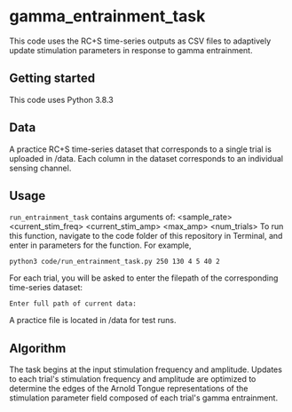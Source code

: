 # gamma_entrainment_task

This code uses the RC+S time-series outputs as CSV files to adaptively update stimulation parameters in response to gamma entrainment.

## Getting started

This code uses Python 3.8.3

## Data
A practice RC+S time-series dataset that corresponds to a single trial is uploaded in /data. Each column in the dataset corresponds to an individual sensing channel.

## Usage
```run_entrainment_task``` contains arguments of: <sample_rate> <current_stim_freq> <current_stim_amp> <max_amp> <num_trials> <channel>
To run this function, navigate to the code folder of this repository in Terminal, and enter in parameters for the function. For example,
```
python3 code/run_entrainment_task.py 250 130 4 5 40 2
```

For each trial, you will be asked to enter the filepath of the corresponding time-series dataset:
```
Enter full path of current data:
```
A practice file is located in /data for test runs.

## Algorithm
The task begins at the input stimulation frequency and amplitude. Updates to each trial's stimulation frequency and amplitude are optimized to determine the edges of the Arnold Tongue representations of the stimulation parameter field composed of each trial's gamma entrainment. 
